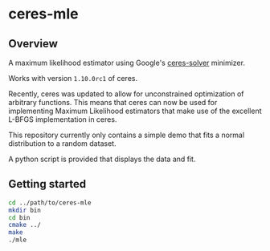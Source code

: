 # ceres-mle

## Overview
A maximum likelihood estimator using Google's [ceres-solver](http://ceres-solver.org/) minimizer.

Works with version `1.10.0rc1` of ceres.

Recently, ceres was updated to allow for unconstrained optimization of arbitrary functions.
This means that ceres can now be used for implementing Maximum Likelihood estimators that make use of the excellent L-BFGS implementation in ceres.

This repository currently only contains a simple demo that fits a normal distribution to a random dataset.

A python script is provided that displays the data and fit.

## Getting started
```sh
cd ../path/to/ceres-mle
mkdir bin
cd bin
cmake ../
make
./mle
```

